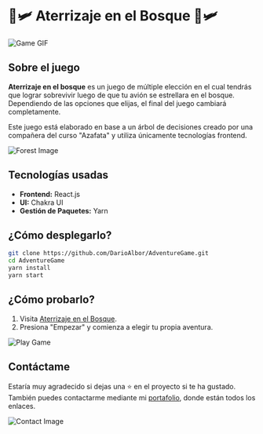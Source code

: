 # 🌲🛩️ Aterrizaje en el Bosque 🌲🛩️

![Game GIF](https://media.giphy.com/media/l1J9u3TZfpmeDLkD2/giphy.gif)

## Sobre el juego

**Aterrizaje en el bosque** es un juego de múltiple elección en el cual tendrás que lograr sobrevivir luego de que tu avión se estrellara en el bosque. Dependiendo de las opciones que elijas, el final del juego cambiará completamente.

Este juego está elaborado en base a un árbol de decisiones creado por una compañera del curso "Azafata" y utiliza únicamente tecnologías frontend.

![Forest Image](https://images.unsplash.com/photo-1506748686214-e9df14d4d9d0?crop=entropy&cs=tinysrgb&fit=max&fm=jpg&ixid=MnwzNjUyOXwwfDF8c2VhcmNofDN8fGZvcmVzdHxlbnwwfHx8fDE2NDA0OTQ3OTk&ixlib=rb-1.2.1&q=80&w=400)

## Tecnologías usadas

- **Frontend:** React.js
- **UI:** Chakra UI
- **Gestión de Paquetes:** Yarn

## ¿Cómo desplegarlo?

```bash
git clone https://github.com/DarioAlbor/AdventureGame.git
cd AdventureGame
yarn install
yarn start
```

## ¿Cómo probarlo?

1. Visita [Aterrizaje en el Bosque](https://aterrizajeenelbosque.netlify.app/).
2. Presiona "Empezar" y comienza a elegir tu propia aventura.

![Play Game](https://media.giphy.com/media/3o6Zt481isNVuQI1l6/giphy.gif)

## Contáctame

Estaría muy agradecido si dejas una ⭐ en el proyecto si te ha gustado.  
También puedes contactarme mediante mi [portafolio](https://darioalbor.dev.ar/), donde están todos los enlaces.

![Contact Image](https://images.unsplash.com/photo-1519681393784-d120267933ba?crop=entropy&cs=tinysrgb&fit=max&fm=jpg&ixid=MnwzNjUyOXwwfDF8c2VhcmNofDF8fGNvbnRhY3R8ZW58MHx8fHwxNjQwNDk0ODAw&ixlib=rb-1.2.1&q=80&w=400)

